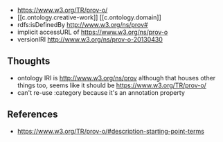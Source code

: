 
- https://www.w3.org/TR/prov-o/
- [[c.ontology.creative-work]] [[c.ontology.domain]]
- rdfs:isDefinedBy http://www.w3.org/ns/prov# 
- implicit accessURL of https://www.w3.org/ns/prov-o
- versionIRI http://www.w3.org/ns/prov-o-20130430


## Thoughts

- ontology IRI is http://www.w3.org/ns/prov although that houses other things too, seems like it should be https://www.w3.org/TR/prov-o/
- can't re-use :category because it's an annotation property


## References

- https://www.w3.org/TR/prov-o/#description-starting-point-terms